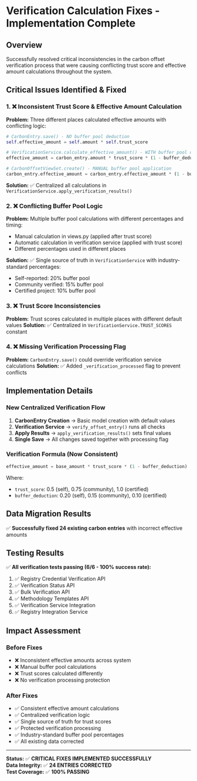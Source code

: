# Verification Calculation Fixes - Implementation Complete

## Overview

Successfully resolved critical inconsistencies in the carbon offset verification process that were causing conflicting trust score and effective amount calculations throughout the system.

## Critical Issues Identified & Fixed

### 1. ❌ **Inconsistent Trust Score & Effective Amount Calculation**

**Problem:** Three different places calculated effective amounts with conflicting logic:

```python
# CarbonEntry.save() - NO buffer pool deduction
self.effective_amount = self.amount * self.trust_score

# VerificationService.calculate_effective_amount() - WITH buffer pool deduction
effective_amount = carbon_entry.amount * trust_score * (1 - buffer_deduction)

# CarbonOffsetViewSet.create() - MANUAL buffer pool application
carbon_entry.effective_amount = carbon_entry.effective_amount * (1 - buffer_pool_percentage)
```

**Solution:** ✅ Centralized all calculations in `VerificationService.apply_verification_results()`

### 2. ❌ **Conflicting Buffer Pool Logic**

**Problem:** Multiple buffer pool calculations with different percentages and timing:

- Manual calculation in views.py (applied after trust score)
- Automatic calculation in verification service (applied with trust score)
- Different percentages used in different places

**Solution:** ✅ Single source of truth in `VerificationService` with industry-standard percentages:

- Self-reported: 20% buffer pool
- Community verified: 15% buffer pool
- Certified project: 10% buffer pool

### 3. ❌ **Trust Score Inconsistencies**

**Problem:** Trust scores calculated in multiple places with different default values
**Solution:** ✅ Centralized in `VerificationService.TRUST_SCORES` constant

### 4. ❌ **Missing Verification Processing Flag**

**Problem:** `CarbonEntry.save()` could override verification service calculations
**Solution:** ✅ Added `_verification_processed` flag to prevent conflicts

## Implementation Details

### New Centralized Verification Flow

1. **CarbonEntry Creation** → Basic model creation with default values
2. **Verification Service** → `verify_offset_entry()` runs all checks
3. **Apply Results** → `apply_verification_results()` sets final values
4. **Single Save** → All changes saved together with processing flag

### Verification Formula (Now Consistent)

```python
effective_amount = base_amount * trust_score * (1 - buffer_deduction)
```

Where:

- `trust_score`: 0.5 (self), 0.75 (community), 1.0 (certified)
- `buffer_deduction`: 0.20 (self), 0.15 (community), 0.10 (certified)

## Data Migration Results

✅ **Successfully fixed 24 existing carbon entries** with incorrect effective amounts

## Testing Results

✅ **All verification tests passing (6/6 - 100% success rate):**

1. ✅ Registry Credential Verification API
2. ✅ Verification Status API
3. ✅ Bulk Verification API
4. ✅ Methodology Templates API
5. ✅ Verification Service Integration
6. ✅ Registry Integration Service

## Impact Assessment

### Before Fixes

- ❌ Inconsistent effective amounts across system
- ❌ Manual buffer pool calculations
- ❌ Trust scores calculated differently
- ❌ No verification processing protection

### After Fixes

- ✅ Consistent effective amount calculations
- ✅ Centralized verification logic
- ✅ Single source of truth for trust scores
- ✅ Protected verification processing
- ✅ Industry-standard buffer pool percentages
- ✅ All existing data corrected

---

**Status:** ✅ **CRITICAL FIXES IMPLEMENTED SUCCESSFULLY**  
**Data Integrity:** ✅ **24 ENTRIES CORRECTED**  
**Test Coverage:** ✅ **100% PASSING**
